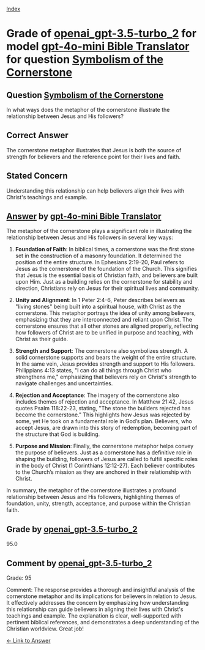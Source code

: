 
[Index](../../../../index.md)
# Grade of [openai_gpt-3.5-turbo_2](../../../grading_models/openai_gpt-3.5-turbo_2.md) for model [gpt-4o-mini Bible Translator](../../../answering_models/gpt-4o-mini_Bible_Translator.md) for question [Symbolism of the Cornerstone](../../../questions/Symbolism_of_the_Cornerstone.md)

## Question [Symbolism of the Cornerstone](../../../questions/Symbolism_of_the_Cornerstone.md)
In what ways does the metaphor of the cornerstone illustrate the relationship between Jesus and His followers?

## Correct Answer
The cornerstone metaphor illustrates that Jesus is both the source of strength for believers and the reference point for their lives and faith.

## Stated Concern
Understanding this relationship can help believers align their lives with Christ's teachings and example.

## [Answer](../Symbolism_of_the_Cornerstone.md) by [gpt-4o-mini Bible Translator](../../../answering_models/gpt-4o-mini_Bible_Translator.md)
The metaphor of the cornerstone plays a significant role in illustrating the relationship between Jesus and His followers in several key ways:

1. **Foundation of Faith**: In biblical times, a cornerstone was the first stone set in the construction of a masonry foundation. It determined the position of the entire structure. In Ephesians 2:19-20, Paul refers to Jesus as the cornerstone of the foundation of the Church. This signifies that Jesus is the essential basis of Christian faith, and believers are built upon Him. Just as a building relies on the cornerstone for stability and direction, Christians rely on Jesus for their spiritual lives and community.

2. **Unity and Alignment**: In 1 Peter 2:4-6, Peter describes believers as "living stones" being built into a spiritual house, with Christ as the cornerstone. This metaphor portrays the idea of unity among believers, emphasizing that they are interconnected and reliant upon Christ. The cornerstone ensures that all other stones are aligned properly, reflecting how followers of Christ are to be unified in purpose and teaching, with Christ as their guide.

3. **Strength and Support**: The cornerstone also symbolizes strength. A solid cornerstone supports and bears the weight of the entire structure. In the same vein, Jesus provides strength and support to His followers. Philippians 4:13 states, "I can do all things through Christ who strengthens me," emphasizing that believers rely on Christ's strength to navigate challenges and uncertainties.

4. **Rejection and Acceptance**: The imagery of the cornerstone also includes themes of rejection and acceptance. In Matthew 21:42, Jesus quotes Psalm 118:22-23, stating, "The stone the builders rejected has become the cornerstone." This highlights how Jesus was rejected by some, yet He took on a fundamental role in God’s plan. Believers, who accept Jesus, are drawn into this story of redemption, becoming part of the structure that God is building.

5. **Purpose and Mission**: Finally, the cornerstone metaphor helps convey the purpose of believers. Just as a cornerstone has a definitive role in shaping the building, followers of Jesus are called to fulfill specific roles in the body of Christ (1 Corinthians 12:12-27). Each believer contributes to the Church’s mission as they are anchored in their relationship with Christ.

In summary, the metaphor of the cornerstone illustrates a profound relationship between Jesus and His followers, highlighting themes of foundation, unity, strength, acceptance, and purpose within the Christian faith.

## Grade by [openai_gpt-3.5-turbo_2](../../../grading_models/openai_gpt-3.5-turbo_2.md)
95.0

## Comment by [openai_gpt-3.5-turbo_2](../../../grading_models/openai_gpt-3.5-turbo_2.md)
Grade: 95

Comment: The response provides a thorough and insightful analysis of the cornerstone metaphor and its implications for believers in relation to Jesus. It effectively addresses the concern by emphasizing how understanding this relationship can guide believers in aligning their lives with Christ's teachings and example. The explanation is clear, well-supported with pertinent biblical references, and demonstrates a deep understanding of the Christian worldview. Great job!

[&lt;- Link to Answer](../Symbolism_of_the_Cornerstone.md)
